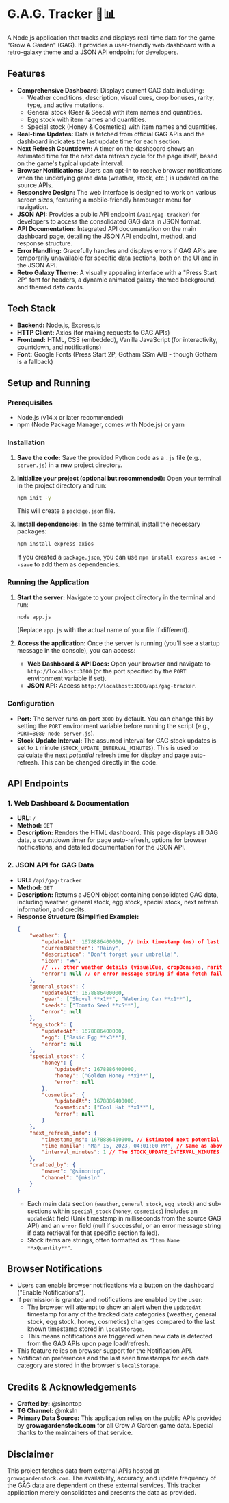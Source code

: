 # G.A.G. Tracker 🌌📊

A Node.js application that tracks and displays real-time data for the game "Grow A Garden" (GAG). It provides a user-friendly web dashboard with a retro-galaxy theme and a JSON API endpoint for developers.

## Features

*   **Comprehensive Dashboard:** Displays current GAG data including:
    *   Weather conditions, description, visual cues, crop bonuses, rarity, type, and active mutations.
    *   General stock (Gear & Seeds) with item names and quantities.
    *   Egg stock with item names and quantities.
    *   Special stock (Honey & Cosmetics) with item names and quantities.
*   **Real-time Updates:** Data is fetched from official GAG APIs and the dashboard indicates the last update time for each section.
*   **Next Refresh Countdown:** A timer on the dashboard shows an estimated time for the next data refresh cycle for the page itself, based on the game's typical update interval.
*   **Browser Notifications:** Users can opt-in to receive browser notifications when the underlying game data (weather, stock, etc.) is updated on the source APIs.
*   **Responsive Design:** The web interface is designed to work on various screen sizes, featuring a mobile-friendly hamburger menu for navigation.
*   **JSON API:** Provides a public API endpoint (`/api/gag-tracker`) for developers to access the consolidated GAG data in JSON format.
*   **API Documentation:** Integrated API documentation on the main dashboard page, detailing the JSON API endpoint, method, and response structure.
*   **Error Handling:** Gracefully handles and displays errors if GAG APIs are temporarily unavailable for specific data sections, both on the UI and in the JSON API.
*   **Retro Galaxy Theme:** A visually appealing interface with a "Press Start 2P" font for headers, a dynamic animated galaxy-themed background, and themed data cards.

## Tech Stack

*   **Backend:** Node.js, Express.js
*   **HTTP Client:** Axios (for making requests to GAG APIs)
*   **Frontend:** HTML, CSS (embedded), Vanilla JavaScript (for interactivity, countdown, and notifications)
*   **Font:** Google Fonts (Press Start 2P, Gotham SSm A/B - though Gotham is a fallback)

## Setup and Running

### Prerequisites

*   Node.js (v14.x or later recommended)
*   npm (Node Package Manager, comes with Node.js) or yarn

### Installation

1.  **Save the code:**
    Save the provided Python code as a `.js` file (e.g., `server.js`) in a new project directory.

2.  **Initialize your project (optional but recommended):**
    Open your terminal in the project directory and run:
    ```bash
    npm init -y
    ```
    This will create a `package.json` file.

3.  **Install dependencies:**
    In the same terminal, install the necessary packages:
    ```bash
    npm install express axios
    ```
    If you created a `package.json`, you can use `npm install express axios --save` to add them as dependencies.

### Running the Application

1.  **Start the server:**
    Navigate to your project directory in the terminal and run:
    ```bash
    node app.js
    ```
    (Replace `app.js` with the actual name of your file if different).

2.  **Access the application:**
    Once the server is running (you'll see a startup message in the console), you can access:
    *   **Web Dashboard & API Docs:** Open your browser and navigate to `http://localhost:3000` (or the port specified by the `PORT` environment variable if set).
    *   **JSON API:** Access `http://localhost:3000/api/gag-tracker`.

### Configuration

*   **Port:** The server runs on port `3000` by default. You can change this by setting the `PORT` environment variable before running the script (e.g., `PORT=8080 node server.js`).
*   **Stock Update Interval:** The assumed interval for GAG stock updates is set to `1` minute (`STOCK_UPDATE_INTERVAL_MINUTES`). This is used to calculate the next *potential* refresh time for display and page auto-refresh. This can be changed directly in the code.

## API Endpoints

### 1. Web Dashboard & Documentation

*   **URL:** `/`
*   **Method:** `GET`
*   **Description:** Renders the HTML dashboard. This page displays all GAG data, a countdown timer for page auto-refresh, options for browser notifications, and detailed documentation for the JSON API.

### 2. JSON API for GAG Data

*   **URL:** `/api/gag-tracker`
*   **Method:** `GET`
*   **Description:** Returns a JSON object containing consolidated GAG data, including weather, general stock, egg stock, special stock, next refresh information, and credits.
*   **Response Structure (Simplified Example):**
    ```json
    {
        "weather": {
            "updatedAt": 1678886400000, // Unix timestamp (ms) of last GAG API update
            "currentWeather": "Rainy",
            "description": "Don't forget your umbrella!",
            "icon": "🌧️",
            // ... other weather details (visualCue, cropBonuses, rarity, weatherType, mutations)
            "error": null // or error message string if data fetch failed
        },
        "general_stock": {
            "updatedAt": 1678886400000,
            "gear": ["Shovel **x1**", "Watering Can **x1**"],
            "seeds": ["Tomato Seed **x5**"],
            "error": null
        },
        "egg_stock": {
            "updatedAt": 1678886400000,
            "egg": ["Basic Egg **x3**"],
            "error": null
        },
        "special_stock": {
            "honey": {
                "updatedAt": 1678886400000,
                "honey": ["Golden Honey **x1**"],
                "error": null
            },
            "cosmetics": {
                "updatedAt": 1678886400000,
                "cosmetics": ["Cool Hat **x1**"],
                "error": null
            }
        },
        "next_refresh_info": {
            "timestamp_ms": 1678886460000, // Estimated next potential GAG data update timestamp (ms)
            "time_manila": "Mar 15, 2023, 04:01:00 PM", // Same as above, formatted for Asia/Manila timezone
            "interval_minutes": 1 // The STOCK_UPDATE_INTERVAL_MINUTES value
        },
        "crafted_by": {
            "owner": "@sinontop",
            "channel": "@mksln"
        }
    }
    ```
    *   Each main data section (`weather`, `general_stock`, `egg_stock`) and sub-sections within `special_stock` (`honey`, `cosmetics`) includes an `updatedAt` field (Unix timestamp in milliseconds from the source GAG API) and an `error` field (null if successful, or an error message string if data retrieval for that specific section failed).
    *   Stock items are strings, often formatted as `"Item Name **xQuantity**"`.

## Browser Notifications

*   Users can enable browser notifications via a button on the dashboard ("Enable Notifications").
*   If permission is granted and notifications are enabled by the user:
    *   The browser will attempt to show an alert when the `updatedAt` timestamp for any of the tracked data categories (weather, general stock, egg stock, honey, cosmetics) changes compared to the last known timestamp stored in `localStorage`.
    *   This means notifications are triggered when new data is detected from the GAG APIs upon page load/refresh.
*   This feature relies on browser support for the Notification API.
*   Notification preferences and the last seen timestamps for each data category are stored in the browser's `localStorage`.

## Credits & Acknowledgements

*   **Crafted by:** @sinontop
*   **TG Channel:** @mksln
*   **Primary Data Source:** This application relies on the public APIs provided by **growagardenstock.com** for all Grow A Garden game data. Special thanks to the maintainers of that service.

## Disclaimer

This project fetches data from external APIs hosted at `growagardenstock.com`. The availability, accuracy, and update frequency of the GAG data are dependent on these external services. This tracker application merely consolidates and presents the data as provided.
